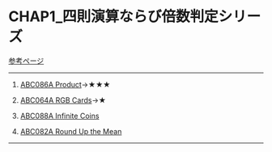 # CHAP1_四則演算ならび倍数判定シリーズ

[参考ページ](http://t.ly/w6DEP)

---
1. [ABC086A Product](https://atcoder.jp/contests/abc086/tasks/abc086_a)→★★★  

1. [ABC064A RGB Cards](https://atcoder.jp/contests/abc064/tasks/abc064_a)→★  

1. [ABC088A Infinite Coins](https://atcoder.jp/contests/abc088/tasks/abc088_a)  

1. [ABC082A Round Up the Mean](https://atcoder.jp/contests/abc082/tasks/abc082_a)  

---
